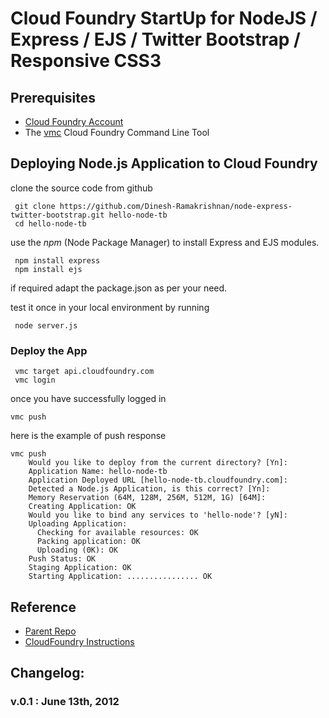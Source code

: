 #  Cloud Foundry StartUp for NodeJS / Express / EJS / Twitter Bootstrap / Responsive CSS3

## Prerequisites
- [Cloud Foundry Account ](http://cloudfoundry.com/signup)
- The [vmc](http://docs.cloudfoundry.com/tools/vmc/installing-vmc.html) Cloud Foundry Command Line Tool

## Deploying Node.js Application to Cloud Foundry

clone the source code from github
```
 git clone https://github.com/Dinesh-Ramakrishnan/node-express-twitter-bootstrap.git hello-node-tb
 cd hello-node-tb
```

use the *npm* (Node Package Manager) to install Express and EJS modules.
```
 npm install express
 npm install ejs
```

if required adapt the package.json as per your need.

test it once in your local environment by running
```
 node server.js
```

### Deploy the App

```
 vmc target api.cloudfoundry.com
 vmc login
```

once you have successfully logged in

```
vmc push

```

here is the example of push response

```
vmc push
	Would you like to deploy from the current directory? [Yn]:
	Application Name: hello-node-tb
	Application Deployed URL [hello-node-tb.cloudfoundry.com]:
	Detected a Node.js Application, is this correct? [Yn]:
	Memory Reservation (64M, 128M, 256M, 512M, 1G) [64M]:
	Creating Application: OK
	Would you like to bind any services to 'hello-node'? [yN]:
	Uploading Application:
	  Checking for available resources: OK
	  Packing application: OK
	  Uploading (0K): OK
	Push Status: OK
	Staging Application: OK
	Starting Application: ................ OK
```

## Reference

- [Parent Repo](https://github.com/seafoox/node-express-twitter-bootstrap)
- [CloudFoundry Instructions](http://docs.cloudfoundry.com/frameworks/nodejs/nodejs.html)


## Changelog:

### v.0.1 : June 13th, 2012